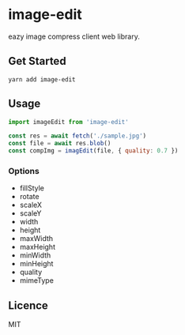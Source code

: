 # image-edit

eazy image compress client web library.

## Get Started

```shell
yarn add image-edit
```

## Usage

```javascript
import imageEdit from 'image-edit'

const res = await fetch('./sample.jpg')
const file = await res.blob()
const compImg = imagEdit(file, { quality: 0.7 })
```

### Options

- fillStyle
- rotate
- scaleX
- scaleY
- width
- height
- maxWidth
- maxHeight
- minWidth
- minHeight
- quality
- mimeType

## Licence

MIT
